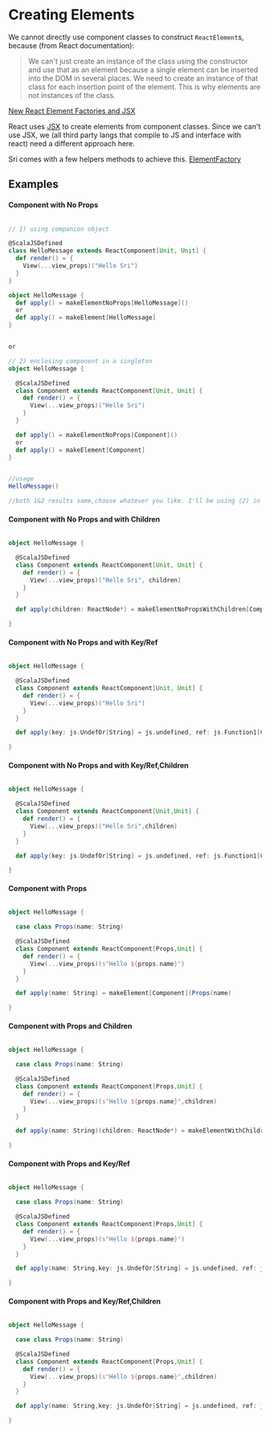 # Creating Elements 

We cannot directly use component classes to construct `ReactElement`s, because (from React documentation): 

>We can't just create an instance of the class using the constructor and use that as an element because a single element can be inserted into the DOM in several places. We need to create an instance of that class for each insertion point of the element. This is why elements are not instances of the class.

[New React Element Factories and JSX](https://gist.github.com/sebmarkbage/d7bce729f38730399d28)

React uses [JSX](https://facebook.github.io/react/docs/jsx-in-depth.html) to create elements from component classes. Since we can't use JSX,  we (all third party langs that compile to JS and interface with react) need a different approach here.

Sri comes with a few helpers methods to achieve this.  [ElementFactory](https://github.com/chandu0101/sri/blob/master/core/src/main/scala/sri/core/ElementFactory.scala)

## Examples


#### Component with No Props 


```scala

// 1) using companion object

@ScalaJSDefined
class HelloMessage extends ReactComponent[Unit, Unit] {
  def render() = {
    View(...view_props)("Hello Sri")
  }
}

object HelloMessage {
  def apply() = makeElementNoProps[HelloMessage]()
  or
  def apply() = makeElement[HelloMessage]
}


or

// 2) enclosing component in a singleton
object HelloMessage {

  @ScalaJSDefined
  class Component extends ReactComponent[Unit, Unit] {
    def render() = {
      View(...view_props)("Hello Sri")
    }
  }

  def apply() = makeElementNoProps[Component]()
  or
  def apply() = makeElement[Component]
}


//usage
HelloMessage()

//both 1&2 results same,choose whatever you like. I'll be using (2) in rest of the examples.

```

#### Component with No Props and with Children


```scala

object HelloMessage {

  @ScalaJSDefined
  class Component extends ReactComponent[Unit, Unit] {
    def render() = {
      View(...view_props)("Hello Sri", children)
    }
  }

  def apply(children: ReactNode*) = makeElementNoPropsWithChildren[Component]()(children: _*)

}

```

#### Component with No Props and with Key/Ref


```scala

object HelloMessage {

  @ScalaJSDefined
  class Component extends ReactComponent[Unit, Unit] {
    def render() = {
      View(...view_props)("Hello Sri")
    }
  }

  def apply(key: js.UndefOr[String] = js.undefined, ref: js.Function1[Component, Unit] = null) = makeElementNoProps[Component](key = key, ref = ref)

}

```

#### Component with No Props and with Key/Ref,Children


```scala

object HelloMessage {

  @ScalaJSDefined
  class Component extends ReactComponent[Unit,Unit] {
    def render() = {
      View(...view_props)("Hello Sri",children)
    }
  }

  def apply(key: js.UndefOr[String] = js.undefined, ref: js.Function1[Component, Unit] = null)(children: ReactNode*) = makeElementNoPropsWithChildren[Component](key = key, ref = ref)(children: _*)

}

```

#### Component with Props 


```scala

object HelloMessage {

  case class Props(name: String)

  @ScalaJSDefined
  class Component extends ReactComponent[Props,Unit] {
    def render() = {
      View(...view_props)(s"Hello ${props.name}")
    }
  }

  def apply(name: String) = makeElement[Component](Props(name)

}


```

#### Component with  Props and Children


```scala

object HelloMessage {

  case class Props(name: String)

  @ScalaJSDefined
  class Component extends ReactComponent[Props,Unit] {
    def render() = {
      View(...view_props)(s"Hello ${props.name}",children)
    }
  }

  def apply(name: String)(children: ReactNode*) = makeElementWithChildren[Component](Props(name))(children: _*)

}

```

#### Component with  Props and  Key/Ref


```scala

object HelloMessage {

  case class Props(name: String)

  @ScalaJSDefined
  class Component extends ReactComponent[Props,Unit] {
    def render() = {
      View(...view_props)(s"Hello ${props.name}")
    }
  }

  def apply(name: String,key: js.UndefOr[String] = js.undefined, ref: js.Function1[Component, Unit] = null) = makeElement[Component](Props(name),key = key, ref = ref)

}

```

#### Component with Props and  Key/Ref,Children


```scala

object HelloMessage {

  case class Props(name: String)

  @ScalaJSDefined
  class Component extends ReactComponent[Props,Unit] {
    def render() = {
      View(...view_props)(s"Hello ${props.name}",children)
    }
  }

  def apply(name: String,key: js.UndefOr[String] = js.undefined, ref: js.Function1[Component, Unit] = null)(children: ReactNode*) = makeElementWithChildren[Component](Props(name),key = key, ref = ref)(children: _*)

}

```


